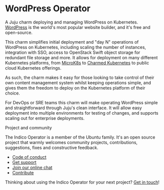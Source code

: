 # WordPress Operator

A Juju charm deploying and managing WordPress on Kubernetes.
[WordPress](https://wordpress.com) is the world's most popular website builder, and it's free and open-source.

This charm simplifies initial deployment and "day N" operations of WordPress on Kubernetes,
including scaling the number of instances, integration with SSO, 
access to OpenStack Swift object storage for redundant file storage and more.
It allows for deployment on many different Kubernetes platforms, 
from [MicroK8s](https://microk8s.io/) to [Charmed Kubernetes](https://ubuntu.com/kubernetes) 
to public cloud Kubernetes offerings.

As such, the charm makes it easy for those looking to take control of their own content management system whilst keeping operations simple, 
and gives them the freedom to deploy on the Kubernetes platform of their choice.

For DevOps or SRE teams this charm will make operating WordPress simple and straightforward through Juju's clean interface.
It will allow easy deployment into multiple environments for testing of changes, 
and supports scaling out for enterprise deployments.

Project and community

The Indico Operator is a member of the Ubuntu family. 
It's an open source project that warmly welcomes community projects, contributions, suggestions, fixes and constructive feedback.

* [Code of conduct](https://ubuntu.com/community/code-of-conduct)
* [Get support](https://discourse.charmhub.io/)
* [Join our online chat](https://chat.charmhub.io/charmhub/channels/charm-dev)
* [Contribute](https://charmhub.io/wordpress-k8s/docs/contributing-hacking)

Thinking about using the Indico Operator for your next project? [Get in touch](https://chat.charmhub.io/charmhub/channels/charm-dev)!
